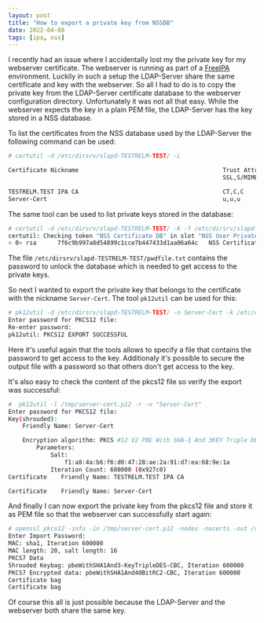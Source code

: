 ```yaml
---
layout: post
title: "How to export a private key from NSSDB"
date: 2022-04-08
tags: [ipa, nss]
---
```


I recently had an issue where I accidentally lost my the private key for my
webserver certificate. The webserver is running as part of a
[FreeIPA](https://www.freeipa.org) environment. Luckily in such a setup the
LDAP-Server share the same certificate and key with the webserver. So all I had
to do is to copy the private key from the LDAP-Server certificate database to
the webserver configuration directory. Unfortunately it was not all that easy.
While the webserver expects the key in a plain PEM file, the LDAP-Server has the
key stored in a NSS database.

To list the certificates from the NSS database used by the LDAP-Server the
following command can be used:

```bash
# certutil -d /etc/dirsrv/slapd-TESTRELM-TEST/ -L

Certificate Nickname                                         Trust Attributes
                                                             SSL,S/MIME,JAR/XPI

TESTRELM.TEST IPA CA                                         CT,C,C
Server-Cert                                                  u,u,u
```

The same tool can be used to list private keys stored in the database:

```bash
# certutil -d /etc/dirsrv/slapd-TESTRELM-TEST/ -K -f /etc/dirsrv/slapd-TESTRELM-TEST/pwdfile.txt
certutil: Checking token "NSS Certificate DB" in slot "NSS User Private Key and Certificate Services"
< 0> rsa      7f6c9b997a8d54899c1cce7b447433d1aa06a64c   NSS Certificate DB:Server-Cert
```

The file `/etc/dirsrv/slapd-TESTRELM-TEST/pwdfile.txt` contains the password
to unlock the database which is needed to get access to the private keys.

So next I wanted to export the private key that belongs to the certificate with
the nickname `Server-Cert`. The tool `pk12util` can be used for this:

```bash
# pk12util -d /etc/dirsrv/slapd-TESTRELM-TEST/ -n Server-Cert -k /etc/dirsrv/slapd-TESTRELM-TEST/pwdfile.txt -o /tmp/server-cert.p12 
Enter password for PKCS12 file: 
Re-enter password: 
pk12util: PKCS12 EXPORT SUCCESSFUL
```

Here it's useful again that the tools allows to specify a file that contains the
password to get access to the key. Additionaly it's possible to secure the
output file with a password so that others don't get access to the key.

It's also easy to check the content of the pkcs12 file so verify the export was
successful:

```bash
#  pk12util -l /tmp/server-cert.p12 -r -n "Server-Cert"
Enter password for PKCS12 file: 
Key(shrouded):
    Friendly Name: Server-Cert

    Encryption algorithm: PKCS #12 V2 PBE With SHA-1 And 3KEY Triple DES-CBC
        Parameters:
            Salt:
                f1:a8:4a:b6:f6:d0:47:28:ae:2a:91:d7:ea:68:9e:1a
            Iteration Count: 600000 (0x927c0)
Certificate    Friendly Name: TESTRELM.TEST IPA CA

Certificate    Friendly Name: Server-Cert
```

And finally I can now export the private key from the pkcs12 file and store it
as PEM file so that the webserver can successfully start again:

```bash
# openssl pkcs12 -info -in /tmp/server-cert.p12 -nodes -nocerts -out /var/lib/ipa/private/httpd.key
Enter Import Password:
MAC: sha1, Iteration 600000
MAC length: 20, salt length: 16
PKCS7 Data
Shrouded Keybag: pbeWithSHA1And3-KeyTripleDES-CBC, Iteration 600000
PKCS7 Encrypted data: pbeWithSHA1And40BitRC2-CBC, Iteration 600000
Certificate bag
Certificate bag
```

Of course this all is just possible because the LDAP-Server and the webserver
both share the same key.









